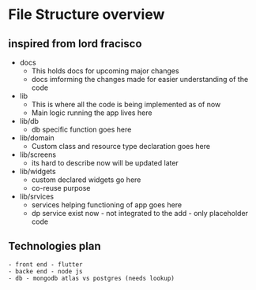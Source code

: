 # File Structure overview
## inspired from lord fracisco
- docs 
    - This holds docs for upcoming major changes
    - docs imforming the changes made for easier understanding of the code
- lib
    - This is where all the code is being implemented as of now
    - Main logic running the app lives here
- lib/db
    - db specific function goes here
- lib/domain
    - Custom class and resource type declaration goes here
- lib/screens
    - its hard to describe now will be updated later
- lib/widgets
    - custom declared widgets go here
    - co-reuse purpose
- lib/srvices
    - services helping functioning of app goes here
    - dp service exist now - not integrated to the add - only placeholder code

## Technologies plan
    - front end - flutter
    - backe end - node js
    - db - mongodb atlas vs postgres (needs lookup)

